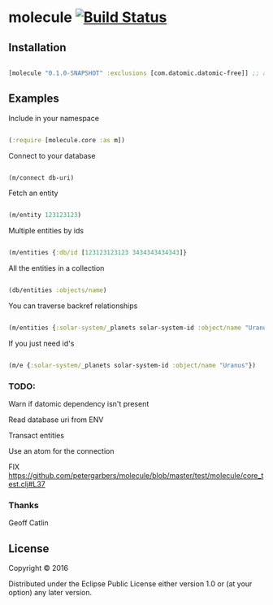 # molecule [![Build Status](https://travis-ci.org/petergarbers/molecule.svg?branch=master)](https://travis-ci.org/petergarbers/molecule)


## Installation


```clj

[molecule "0.1.0-SNAPSHOT" :exclusions [com.datomic.datomic-free]] ;; add to your project.clj

```


## Examples

Include in your namespace

```clj

(:require [molecule.core :as m])

```
Connect to your database

```clj

(m/connect db-uri)

```

Fetch an entity

```clj

(m/entity 123123123)


```

Multiple entities by ids

```clj

(m/entities {:db/id [123123123123 3434343434343]}

```

All the entities in a collection

```clj

(db/entities :objects/name)

```

You can traverse backref relationships

```clj

(m/entities {:solar-system/_planets solar-system-id :object/name "Uranus"})

```

If you just need id's

```clj

(m/e {:solar-system/_planets solar-system-id :object/name "Uranus"})

```

### TODO:
Warn if datomic dependency isn't present

Read database uri from ENV

Transact entities 

Use an atom for the connection

FIX https://github.com/petergarbers/molecule/blob/master/test/molecule/core_test.clj#L37

### Thanks

Geoff Catlin 

## License

Copyright © 2016

Distributed under the Eclipse Public License either version 1.0 or (at
your option) any later version.
